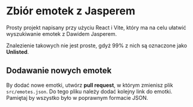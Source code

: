 # Zbiór emotek z Jasperem
Prosty projekt napisany przy użyciu React i Vite, który ma na celu ułatwić wyszukiwanie 
emotek z Dawidem Jasperem.

Znalezienie takowych nie jest proste, gdyż 99% z nich są oznaczone jako **Unlisted**.
## Dodawanie nowych emotek

By dodać nowe emotki, utwórz **pull request**, w którym zmienisz plik `src/emotes.json`.
Do tego pliku należy dodać kolejny link do emotki. Pamiętaj by wszystko było w poprawnym formacie JSON.